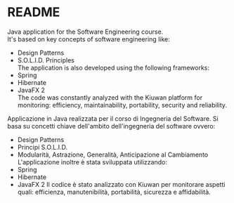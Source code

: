 # README #
Java application for the Software Engineering course.  
It's based on key concepts of software engineering like:  
- Design Patterns  
- S.O.L.I.D. Principles  
The application is also developed using the following frameworks:  
- Spring  
- Hibernate  
- JavaFX 2  
The code was constantly analyzed with the Kiuwan platform for monitoring: efficiency, maintainability, portability, security and reliability.

Applicazione in Java realizzata per il corso di Ingegneria del Software. Si basa su concetti chiave dell'ambito dell'ingegneria del software ovvero:
- Design Patterns
- Principi S.O.L.I.D.
- Modularità, Astrazione, Generalità, Anticipazione al Cambiamento
L'applicazione inoltre è stata sviluppata utilizzando:
- Spring
- Hibernate
- JavaFX 2
Il codice è stato analizzato con Kiuwan per monitorare aspetti quali: efficienza, manutenibilità, portabilità, sicurezza e affidabilità.